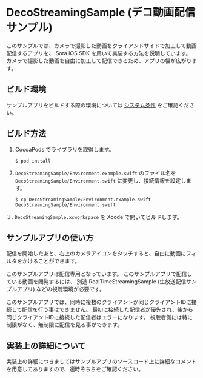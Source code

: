 # DecoStreamingSample (デコ動画配信サンプル)

このサンプルでは、カメラで撮影した動画をクライアントサイドで加工して動画配信するアプリを、
Sora iOS SDK を用いて実装する方法を説明しています。
カメラで撮影した動画を自由に加工して配信できるため、アプリの幅が広がります。

## ビルド環境

サンプルアプリをビルドする際の環境については [システム条件](../README.md#システム条件) をご確認ください。

## ビルド方法

1. CocoaPods でライブラリを取得します。

   ```
   $ pod install
   ```

2. ``DecoStreamingSample/Environment.example.swift`` のファイル名を ``DecoStreamingSample/Environment.swift`` に変更し、接続情報を設定します。

   ```
   $ cp DecoStreamingSample/Environment.example.swift DecoStreamingSample/Environment.swift
   ```

３. ``DecoStreamingSample.xcworkspace`` を Xcode で開いてビルドします。

## サンプルアプリの使い方

配信を開始したあと、右上のカメラアイコンをタッチすると、自由に動画にフィルタをかけることができます。

このサンプルアプリは配信専用となっています。
このサンプルアプリで配信している動画を閲覧するには、
別途 RealTimeStreamingSample (生放送配信サンプルアプリ) などの視聴環境が必要です。

このサンプルアプリでは、同時に複数のクライアントが同じクライアントIDに接続して配信を行う事はできません。
最初に接続した配信者が優先され、後から同じクライアントIDに接続した配信者はエラーになります。
視聴者側には特に制限がなく、無制限に配信を見る事ができます。

## 実装上の詳細について

実装上の詳細につきましてはサンプルアプリのソースコード上に詳細なコメントを用意してありますので、適時そちらをご確認ください。
